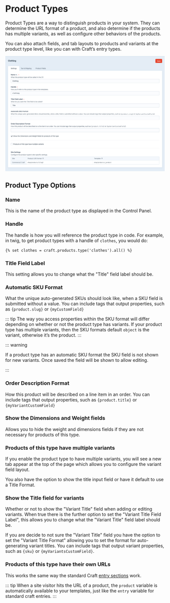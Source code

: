 # Product Types

Product Types are a way to distinguish products in your system. They can determine the URL format of a product, and also determine if the products has multiple variants, as well as configure other behaviors of the products.

You can also attach fields, and tab layouts to products and variants at the product type level, like you can with Craft’s entry types.

<img src="./assets/product-type-entry-screen.png" width="797" alt="Edit Product Type page">

## Product Type Options

### Name

This is the name of the product type as displayed in the Control Panel.

### Handle

The handle is how you will reference the product type in code. For example, in twig, to get product types with a handle of `clothes`, you would do:

```twig
{% set clothes = craft.products.type('clothes').all() %}
```
### Title Field Label

This setting allows you to change what the "Title" field label should be.

### Automatic SKU Format

What the unique auto-generated SKUs should look like, when a SKU field is submitted without a value. You can include tags that output properties, such as `{product.slug}` or `{myCustomField}`

::: tip
The way you access properties within the SKU format will differ depending on whether or not the product type has variants. If your product type has multiple variants, then the SKU formats default `object` is the variant, otherwise it’s the product.
:::

::: warning

If a product type has an automatic SKU format the SKU field is not shown for new variants. Once saved the field will be shown to allow editing.

:::

### Order Description Format

How this product will be described on a line item in an order. You can include tags that output properties, such as `{product.title}` or `{myVariantCustomField}`

### Show the Dimensions and Weight fields

Allows you to hide the weight and dimensions fields if they are not necessary for products of this type.

### Products of this type have multiple variants

If you enable the product type to have multiple variants, you will see a new tab appear at the top of the page which allows you to configure the variant field layout.

You also have the option to show the title input field or have it default to use a Title Format.

### Show the Title field for variants

Whether or not to show the "Variant Title" field when adding or editing variants. When true there is the further option to set the "Variant Title Field Label", this allows you to change what the "Variant Title" field label should be.

If you are decide to not sure the "Variant Title" field you have the option to set the "Variant Title Format" allowing you to set the format for auto-generating variant titles. You can include tags that output variant properties, such as `{sku}` or `{myVariantsCustomField}`.

### Products of this type have their own URLs

This works the same way the standard Craft [entry sections](https://craftcms.com/docs/sections-and-entries) work.

::: tip
When a site visitor hits the URL of a product, the `product` variable is automatically available to your templates, just like the `entry` variable for standard craft entries.
:::